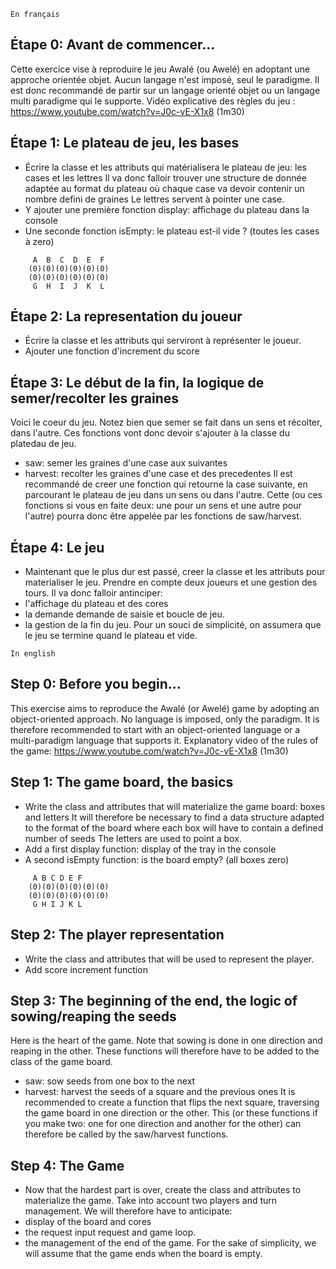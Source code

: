 `En français`

## Étape 0: Avant de commencer...
Cette exercice vise à reproduire le jeu Awalé (ou Awelé) en adoptant une approche orientée objet. Aucun langage n'est imposé, seul le paradigme. Il est donc recommandé de partir sur un langage orienté objet ou un langage multi paradigme qui le supporte.
Vidéo explicative des règles du jeu : https://www.youtube.com/watch?v=J0c-vE-X1x8 (1m30)

## Étape 1: Le plateau de jeu, les bases
- Écrire la classe et les attributs qui matérialisera le plateau de jeu: les cases et les lettres
Il va donc falloir trouver une structure de donnée adaptée au format du plateau où chaque case va devoir contenir un nombre defini de graines
Le lettres servent à pointer une case.
- Y ajouter une première fonction display: affichage du plateau dans la console
- Une seconde fonction isEmpty: le plateau est-il vide ? (toutes les cases à zero)
```
     A  B  C  D  E  F
    (0)(0)(0)(0)(0)(0)
    (0)(0)(0)(0)(0)(0)
     G  H  I  J  K  L
```

## Étape 2: La representation du joueur
- Écrire la classe et les attributs qui serviront à représenter le joueur.
- Ajouter une fonction d'increment du score

## Étape 3: Le début de la fin, la logique de semer/recolter les graines
Voici le coeur du jeu. Notez bien que semer se fait dans un sens et récolter, dans l'autre.
Ces fonctions vont donc devoir s'ajouter à la classe du platedau de jeu.
- saw: semer les graines d'une case aux suivantes
- harvest: recolter les graines d'une case et des precedentes
Il est recommandé de creer une fonction qui retourne la case suivante, en parcourant le plateau de jeu dans un sens ou dans l'autre. Cette (ou ces fonctions si vous en faite deux: une pour un sens et une autre pour l'autre) pourra donc être appelée par les fonctions de saw/harvest.

## Étape 4: Le jeu
- Maintenant que le plus dur est passé, creer la classe et les attributs pour materialiser le jeu. Prendre en compte deux joueurs et une gestion des tours.
Il va donc falloir antinciper:
- l'affichage du plateau et des cores
- la demande demande de saisie et boucle de jeu.
- la gestion de la fin du jeu. Pour un souci de simplicité, on assumera que le jeu se termine quand le plateau et vide.

`In english`

## Step 0: Before you begin...
This exercise aims to reproduce the Awalé (or Awelé) game by adopting an object-oriented approach. No language is imposed, only the paradigm. It is therefore recommended to start with an object-oriented language or a multi-paradigm language that supports it.
Explanatory video of the rules of the game: https://www.youtube.com/watch?v=J0c-vE-X1x8 (1m30)

## Step 1: The game board, the basics
- Write the class and attributes that will materialize the game board: boxes and letters
It will therefore be necessary to find a data structure adapted to the format of the board where each box will have to contain a defined number of seeds
The letters are used to point a box.
- Add a first display function: display of the tray in the console
- A second isEmpty function: is the board empty? (all boxes zero)
```
     A B C D E F
    (0)(0)(0)(0)(0)(0)
    (0)(0)(0)(0)(0)(0)
     G H I J K L
```

## Step 2: The player representation
- Write the class and attributes that will be used to represent the player.
- Add score increment function

## Step 3: The beginning of the end, the logic of sowing/reaping the seeds
Here is the heart of the game. Note that sowing is done in one direction and reaping in the other.
These functions will therefore have to be added to the class of the game board.
- saw: sow seeds from one box to the next
- harvest: harvest the seeds of a square and the previous ones
It is recommended to create a function that flips the next square, traversing the game board in one direction or the other. This (or these functions if you make two: one for one direction and another for the other) can therefore be called by the saw/harvest functions.

## Step 4: The Game
- Now that the hardest part is over, create the class and attributes to materialize the game. Take into account two players and turn management.
We will therefore have to anticipate:
- display of the board and cores
- the request input request and game loop.
- the management of the end of the game. For the sake of simplicity, we will assume that the game ends when the board is empty.